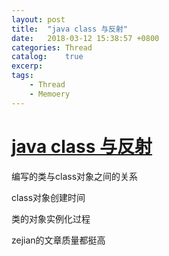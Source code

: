```yaml
---
layout: post
title:  "java class 与反射"
date:   2018-03-12 15:38:57 +0800
categories: Thread
catalog:    true
excerp: 
tags:
    - Thread
    - Memoery
---
```

# [java class 与反射](http://blog.csdn.net/javazejian/article/details/70768369)

编写的类与class对象之间的关系

class对象创建时间

类的对象实例化过程

zejian的文章质量都挺高